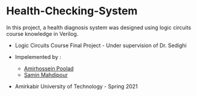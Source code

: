 # Health-Checking-System
In this project, a health diagnosis system was designed using logic circuits course knowledge in Verilog.

- Logic Circuits Course Final Project - Under supervision of Dr. Sedighi

- Impelemented by : 
  - [Amirhossein Poolad](https://github.com/AmirhosseinPoolad) <br />
  - [Samin Mahdipour](https://github.com/Precioux) <br />
  
- Amirkabir University of Technology - Spring 2021



